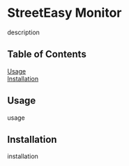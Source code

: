 # StreetEasy Monitor
description

## Table of Contents
[Usage](#usage)\
[Installation](#installation)

## Usage
usage

## Installation
installation